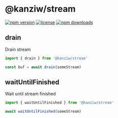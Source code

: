 # @kanziw/stream

[![npm version](https://img.shields.io/npm/v/@kanziw/stream)](https://www.npmjs.com/package/@kanziw/stream)
[![license](https://img.shields.io/npm/l/@kanziw/stream)](https://www.npmjs.com/package/@kanziw/stream)
[![npm downloads](https://img.shields.io/npm/dt/@kanziw/stream)](https://www.npmjs.com/package/@kanziw/stream)


## drain

Drain stream

```ts
import { drain } from '@kanziw/stream'

const buf = await drain(someStream)
```


## waitUntilFinished

Wait until stream finished

```ts
import { waitUntilFinished } from '@kanziw/stream'

await waitUntilFinished(someStream)
```
